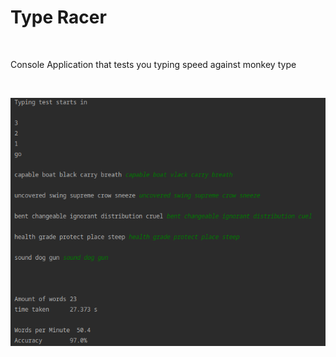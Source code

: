 # Type Racer

<br>

Console Application that tests you typing speed against monkey type

<br>

![test screenshot](test.png)
